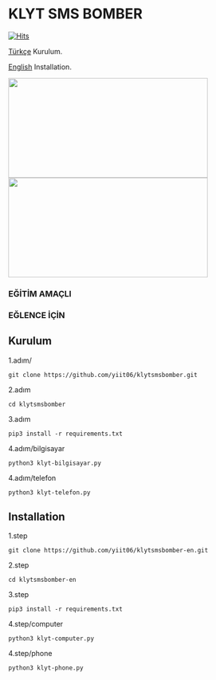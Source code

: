 # KLYT SMS BOMBER
[![Hits](https://hits.sh/github.com/yiit06/klytsmsbomber.svg?label=viewer&color=ff0000&labelColor=000000)](https://hits.sh/github.com/yiit06/klytsmsbomber/)

[Türkçe](https://github.com/yiit06/klytsmsbomber?tab=readme-ov-file#kurulum) Kurulum.

[English](https://github.com/yiit06/klytsmsbomber?tab=readme-ov-file#Installation) Installation.

<img src=https://i.imgur.com/QauqvhI.png height="200px" width="400px"/>
<img src=https://i.imgur.com/S0GouMf.png height="200px" width="400px"/>


<h3>EĞİTİM AMAÇLI</h3>
<h3>EĞLENCE İÇİN</h3>



<h2>Kurulum</h2>
1.adım/
 
```console
git clone https://github.com/yiit06/klytsmsbomber.git
```
2.adım

```console
cd klytsmsbomber
```
3.adım

```console
pip3 install -r requirements.txt
```
4.adım/bilgisayar

```console
python3 klyt-bilgisayar.py
```

4.adım/telefon

```console
python3 klyt-telefon.py
```


<h2></h2>
<h2></h2>
<h2></h2>


<h2>Installation</h2>
1.step
 
```console
git clone https://github.com/yiit06/klytsmsbomber-en.git
```
2.step

```console
cd klytsmsbomber-en
```
3.step

```console
pip3 install -r requirements.txt
```
4.step/computer

```console
python3 klyt-computer.py
```

4.step/phone

```console
python3 klyt-phone.py
```

